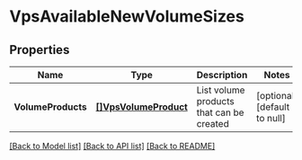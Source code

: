 # VpsAvailableNewVolumeSizes

## Properties
Name | Type | Description | Notes
------------ | ------------- | ------------- | -------------
**VolumeProducts** | [**[]VpsVolumeProduct**](VPSVolumeProduct.md) | List volume products that can be created | [optional] [default to null]

[[Back to Model list]](../README.md#documentation-for-models) [[Back to API list]](../README.md#documentation-for-api-endpoints) [[Back to README]](../README.md)



